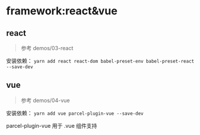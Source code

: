 # framework:react&vue

## react
>参考 demos/03-react

安装依赖：
`yarn add react react-dom babel-preset-env babel-preset-react --save-dev`


## vue
>参考 demos/04-vue

安装依赖：
`yarn add vue parcel-plugin-vue --save-dev`

parcel-plugin-vue 用于 .vue 组件支持